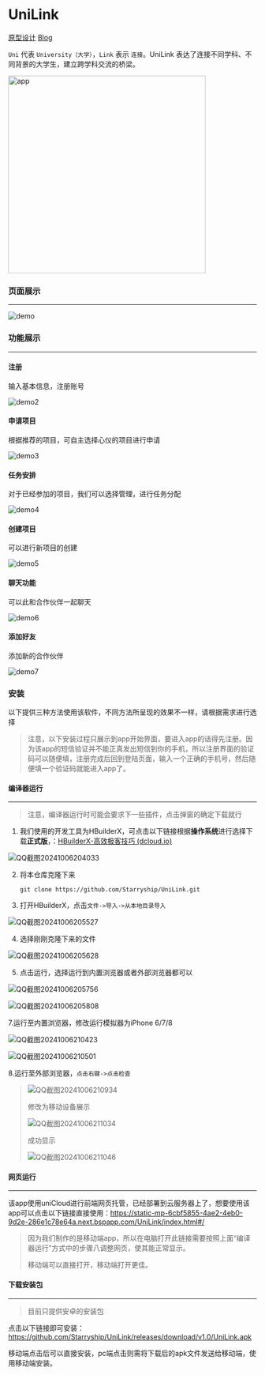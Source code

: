 # UniLink

[原型设计](https://www.figma.com/design/0UL6vGH95oFVeFNIzFBKCM/) [Blog](https://www.cnblogs.com/starryship/p/18430102)

`Uni` 代表 `University（大学）`，`Link` 表示 `连接`。UniLink 表达了连接不同学科、不同背景的大学生，建立跨学科交流的桥梁。


<img align="center" src="/image/unilink_app.png" alt="app" width="400"/></p>

### 页面展示

------

![demo](/image/demo.gif)



### 功能展示

------

#### 注册

输入基本信息，注册账号

![demo2](image/demo2.gif)

#### 申请项目

根据推荐的项目，可自主选择心仪的项目进行申请

![demo3](image/demo3.gif)

#### 任务安排

对于已经参加的项目，我们可以选择管理，进行任务分配

![demo4](image/demo4.gif)

#### 创建项目

可以进行新项目的创建

![demo5](image/demo5.gif)



#### 聊天功能

可以此和合作伙伴一起聊天

![demo6](image/demo6.gif)

#### 添加好友

添加新的合作伙伴

![demo7](image/demo7.gif)



### 安装

以下提供三种方法使用该软件，不同方法所呈现的效果不一样，请根据需求进行选择

> 注意，以下安装过程只展示到app开始界面，要进入app的话得先注册。因为该app的短信验证并不能正真发出短信到你的手机，所以注册界面的验证码可以随便填，注册完成后回到登陆页面，输入一个正确的手机号，然后随便填一个验证码就能进入app了。

#### 编译器运行

------

> 注意，编译器运行时可能会要求下一些插件，点击弹窗的确定下载就行

1. 我们使用的开发工具为HBuilderX，可点击以下链接根据**操作系统**进行选择下载**正式版**，：[HBuilderX-高效极客技巧 (dcloud.io)](https://www.dcloud.io/hbuilderx.html)

![QQ截图20241006204033](image/QQ截图20241006204033.jpg)

2. 将本仓库克隆下来

   `git clone https://github.com/Starryship/UniLink.git`

3. 打开HBuilderX，点击`文件->导入->从本地目录导入`

![QQ截图20241006205527](image/QQ截图20241006205527.jpg)

4. 选择刚刚克隆下来的文件

![QQ截图20241006205628](image/QQ截图20241006205628.jpg)

5. 点击运行，选择运行到内置浏览器或者外部浏览器都可以

![QQ截图20241006205756](image/QQ截图20241006205756.jpg)

![QQ截图20241006205808](image/QQ截图20241006205808.jpg)

7.运行至内置浏览器，修改运行模拟器为iPhone 6/7/8

![QQ截图20241006210423](image/QQ截图20241006210423.jpg)



![QQ截图20241006210501](image/QQ截图20241006210501.jpg)

8.运行至外部浏览器，`点击右键->点击检查`



> ![QQ截图20241006210934](image/QQ截图20241006210934.jpg)
>
> 修改为移动设备展示
>
> ![QQ截图20241006211034](image/QQ截图20241006211034.jpg)
>
> 成功显示
>
> ![QQ截图20241006211046](image/QQ截图20241006211046.jpg)



#### 网页运行

------

该app使用uniCloud进行前端网页托管，已经部署到云服务器上了，想要使用该app可以点击以下链接直接使用：https://static-mp-6cbf5855-4ae2-4eb0-9d2e-286e1c78e64a.next.bspapp.com/UniLink/index.html#/

> 因为我们制作的是移动端app，所以在电脑打开此链接需要按照上面“编译器运行”方式中的步骤八调整网页，使其能正常显示。
>
> 移动端可以直接打开，移动端打开更佳。



#### 下载安装包

------

> 目前只提供安卓的安装包

点击以下链接即可安装：https://github.com/Starryship/UniLink/releases/download/v1.0/UniLink.apk

移动端点击后可以直接安装，pc端点击则需将下载后的apk文件发送给移动端，使用移动端安装。
